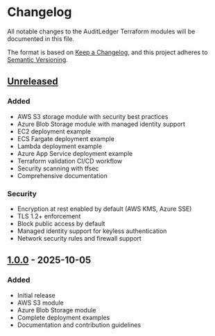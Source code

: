 # Changelog

All notable changes to the AuditLedger Terraform modules will be documented in this file.

The format is based on [Keep a Changelog](https://keepachangelog.com/en/1.0.0/),
and this project adheres to [Semantic Versioning](https://semver.org/spec/v2.0.0.html).

## [Unreleased]

### Added
- AWS S3 storage module with security best practices
- Azure Blob Storage module with managed identity support
- EC2 deployment example
- ECS Fargate deployment example
- Lambda deployment example
- Azure App Service deployment example
- Terraform validation CI/CD workflow
- Security scanning with tfsec
- Comprehensive documentation

### Security
- Encryption at rest enabled by default (AWS KMS, Azure SSE)
- TLS 1.2+ enforcement
- Block public access by default
- Managed identity support for keyless authentication
- Network security rules and firewall support

## [1.0.0] - 2025-10-05

### Added
- Initial release
- AWS S3 module
- Azure Blob Storage module
- Complete deployment examples
- Documentation and contribution guidelines

[Unreleased]: https://github.com/auditledger/auditledger-terraform/compare/v1.0.0...HEAD
[1.0.0]: https://github.com/auditledger/auditledger-terraform/releases/tag/v1.0.0
